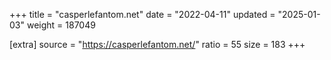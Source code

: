 +++
title = "casperlefantom.net"
date = "2022-04-11"
updated = "2025-01-03"
weight = 187049

[extra]
source = "https://casperlefantom.net/"
ratio = 55
size = 183
+++
